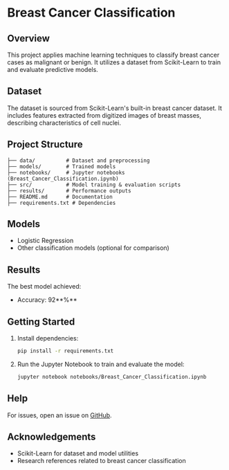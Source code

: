 # Breast Cancer Classification

## Overview

This project applies machine learning techniques to classify breast cancer cases as malignant or benign. It utilizes a dataset from Scikit-Learn to train and evaluate predictive models.

## Dataset

The dataset is sourced from Scikit-Learn's built-in breast cancer dataset. It includes features extracted from digitized images of breast masses, describing characteristics of cell nuclei.

## Project Structure

```
├── data/          # Dataset and preprocessing
├── models/        # Trained models
├── notebooks/     # Jupyter notebooks (Breast_Cancer_Classification.ipynb)
├── src/           # Model training & evaluation scripts
├── results/       # Performance outputs
├── README.md      # Documentation
├── requirements.txt # Dependencies
```

## Models

- Logistic Regression
- Other classification models (optional for comparison)

## Results

The best model achieved:

- Accuracy: 92**%**

## Getting Started

1. Install dependencies:
   ```sh
   pip install -r requirements.txt
   ```
2. Run the Jupyter Notebook to train and evaluate the model:
   ```sh
   jupyter notebook notebooks/Breast_Cancer_Classification.ipynb
   ```

## Help

For issues, open an issue on [GitHub](https://github.com/yourusername/breast-cancer-classification/issues).

## Acknowledgements

- Scikit-Learn for dataset and model utilities
- Research references related to breast cancer classification

